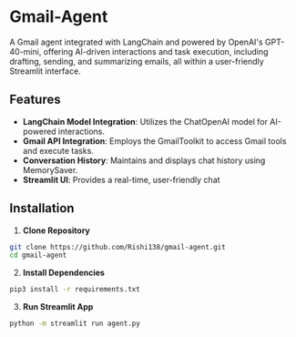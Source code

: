 # Gmail-Agent

A Gmail agent integrated with LangChain and powered by OpenAI's GPT-40-mini, offering AI-driven interactions and task execution, including drafting, sending, and summarizing emails, all within a user-friendly Streamlit interface.

## Features
- **LangChain Model Integration**: Utilizes the ChatOpenAI model for AI-powered interactions.
- **Gmail API Integration**: Employs the GmailToolkit to access Gmail tools and execute tasks.
- **Conversation History**: Maintains and displays chat history using MemorySaver.
- **Streamlit UI**: Provides a real-time, user-friendly chat
  
## Installation
1. **Clone Repository**
```sh
git clone https://github.com/Rishi138/gmail-agent.git
cd gmail-agent
```

2. **Install Dependencies**
```sh
pip3 install -r requirements.txt
```

3. **Run Streamlit App**
```sh
python -m streamlit run agent.py 
```
